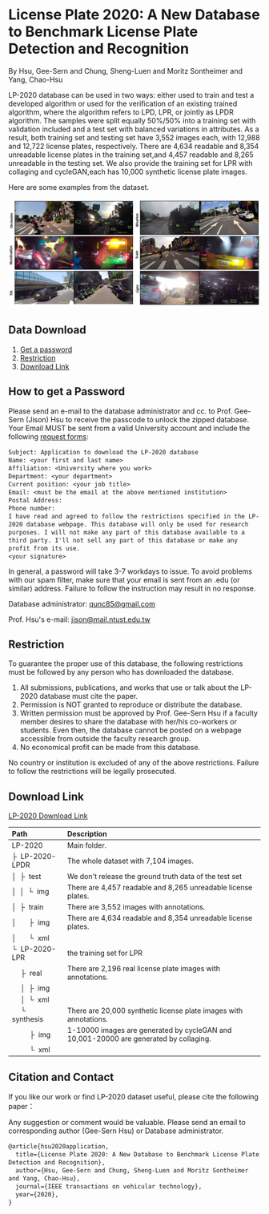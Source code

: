 # License Plate 2020: A New Database to Benchmark License Plate Detection and Recognition
By Hsu, Gee-Sern and Chung, Sheng-Luen and Moritz Sontheimer and Yang, Chao-Hsu

LP-2020 database can be used in two ways: either used to train and test a developed algorithm or used for the verification of an existing trained algorithm, where the algorithm refers to LPD, LPR, or jointly as LPDR algorithm. The samples were split equally 50%/50% into a  training set with validation included and a test set with balanced variations in attributes. As a result, both training set and testing set have 3,552 images each, with 12,988 and 12,722 license plates, respectively. There are 4,634 readable and 8,354 unreadable license plates in the training set,and 4,457 readable and 8,265 unreadable in the testing set. We also provide the training set for LPR with collaging and cycleGAN,each has 10,000 synthetic license plate images.

Here are some examples from the dataset.

![Alt text](LP2020_example.PNG?raw=true "Title")

Data Download 
--
 1. [Get a password](#how-to-get-a-password)
 2. [Restriction](#restriction)
 3. [Download Link](#download-link)
 
How to get a Password
-
Please send an e-mail to the database administrator and cc. to Prof. Gee-Sern (Jison) Hsu to receive the passcode to unlock the zipped database. Your Email MUST be sent from a valid University account and include the following [request forms](./RequestForms.txt):

```
Subject: Application to download the LP-2020 database
Name: <your first and last name>
Affiliation: <University where you work>
Department: <your department>
Current position: <your job title>
Email: <must be the email at the above mentioned institution>
Postal Address:
Phone number:
I have read and agreed to follow the restrictions specified in the LP-2020 database webpage. This database will only be used for research purposes. I will not make any part of this database available to a third party. I'll not sell any part of this database or make any profit from its use.
<your signature>
```
In general, a password will take 3-7 workdays to issue. To avoid problems with our spam filter, make sure that your email is sent from an .edu (or similar) address. Failure to follow the instruction may result in no response. 

Database administrator: qunc85@gmail.com

Prof. Hsu's e-mail: jison@mail.ntust.edu.tw



Restriction
-
To guarantee the proper use of this database, the following restrictions must be followed by any person who has downloaded the database.
 1. All submissions, publications, and works that use or talk about the LP-2020 database must cite the paper. 
 2. Permission is NOT granted to reproduce or distribute the database. 
 3. Written permission must be approved by Prof. Gee-Sern Hsu if a faculty member desires to share the database with her/his co-workers or students. Even then, the database cannot be posted on a webpage accessible from outside the faculty research group. 
 4. No economical profit can be made from this database. 
 
No country or institution is excluded of any of the above restrictions. Failure to follow the restrictions will be legally prosecuted.

Download Link
-
[LP-2020 Download Link](
https://drive.google.com/file/d/1IivwHP5a1rZEzAGpSRVbvWhmeVh2-QgH/view?usp=sharing)

| Path | Description
| :--- | :----------
| LP-2020 | Main folder.
| &boxvr;&nbsp; LP-2020-LPDR | The whole dataset with 7,104 images.
| &boxv;&nbsp; &boxvr;&nbsp; test | We don't release the ground truth data of the test set
| &boxv;&nbsp; &boxv;&nbsp; &boxur;&nbsp; img | There are 4,457 readable and 8,265 unreadable license plates.
| &boxv;&nbsp; &boxvr;&nbsp; train | There are 3,552 images with annotations. 
| &boxv;&nbsp; &ensp;&ensp; &boxvr;&nbsp; img | There are 4,634 readable and 8,354 unreadable license plates.
| &boxv;&nbsp; &ensp;&ensp; &boxur;&nbsp; xml |
| &boxur;&nbsp; LP-2020-LPR | the training set for LPR
| &ensp;&ensp; &boxvr;&nbsp; real | There are 2,196 real license plate images with annotations. 
| &ensp;&ensp; &boxv;&nbsp; &boxvr;&nbsp; img |
| &ensp;&ensp; &boxv;&nbsp; &boxur;&nbsp; xml |
| &ensp;&ensp; &boxur;&nbsp; synthesis | There are 20,000 synthetic license plate images with annotations.
| &ensp;&ensp; &ensp;&ensp; &boxvr;&nbsp; img | 1-10000 images are generated by cycleGAN and 10,001-20000 are generated by collaging.
| &ensp;&ensp; &ensp;&ensp; &boxur;&nbsp; xml |


Citation and Contact
--
If you like our work or find LP-2020 dataset useful, please cite the following paper：

Any suggestion or comment would be valuable. Please send an email to corresponding author (Gee-Sern Hsu) or Database administrator.
``` SHENG-LUEN CHUNG,
@article{hsu2020application,
  title={License Plate 2020: A New Database to Benchmark License Plate Detection and Recognition},
  author={Hsu, Gee-Sern and Chung, Sheng-Luen and Moritz Sontheimer and Yang, Chao-Hsu},
  journal={IEEE transactions on vehicular technology},
  year={2020},
}
```
